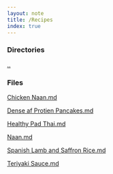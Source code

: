```yaml
---
layout: note
title: /Recipes
index: true
---
```

<h3>Directories</h3>

  
  <a href='/notes/Recipes.html'>..</a>
  


  <h3>Files</h3>
  
  <a href='/notes/Recipes/Chicken%20Naan.html'>Chicken Naan.md</a>
  
  <a href='/notes/Recipes/Dense%20af%20Protien%20Pancakes.html'>Dense af Protien Pancakes.md</a>
  
  <a href='/notes/Recipes/Healthy%20Pad%20Thai.html'>Healthy Pad Thai.md</a>
  
  <a href='/notes/Recipes/Naan.html'>Naan.md</a>
  
  <a href='/notes/Recipes/Spanish%20Lamb%20and%20Saffron%20Rice.html'>Spanish Lamb and Saffron Rice.md</a>
  
  <a href='/notes/Recipes/Teriyaki%20Sauce.html'>Teriyaki Sauce.md</a>
  

